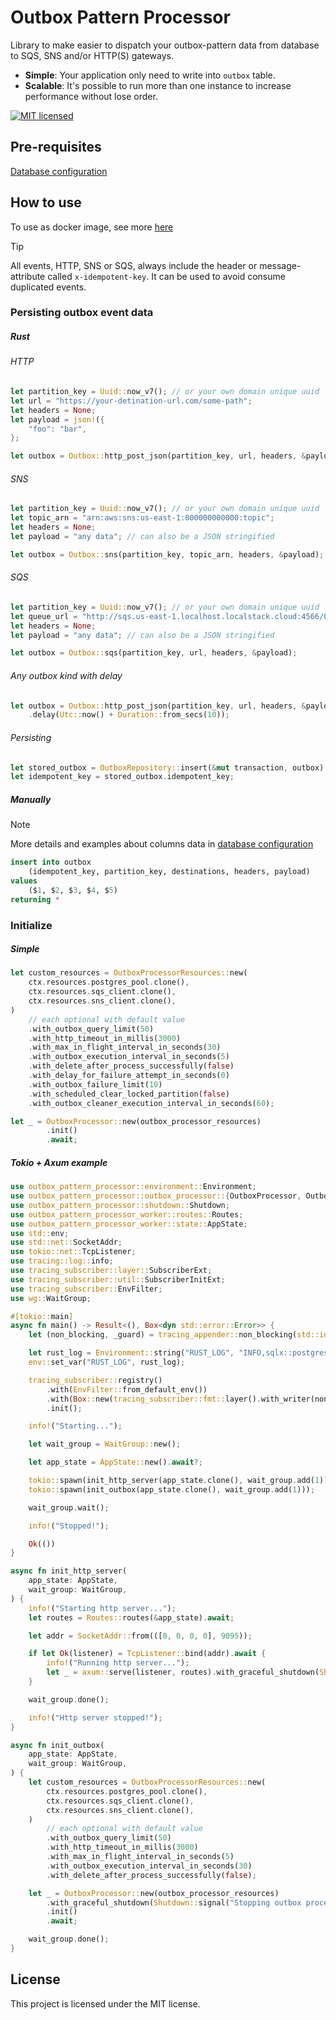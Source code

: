 # Outbox Pattern Processor

Library to make easier to dispatch your outbox-pattern data from database to SQS, SNS and/or HTTP(S) gateways.

* **Simple**: Your application only need to write into `outbox` table.
* **Scalable**: It's possible to run more than one instance to increase performance without lose order.

[![MIT licensed][mit-badge]][mit-url]

[mit-badge]: https://img.shields.io/badge/license-MIT-blue.svg
[mit-url]: https://github.com/deroldo/outbox-pattern-processor/blob/main/LICENSE

## Pre-requisites

[Database configuration](./database/README.md)

## How to use

To use as docker image, see more [here](../worker/README.md)

> [!TIP]
> All events, HTTP, SNS or SQS, always include the header or message-attribute called `x-idempotent-key`.
> It can be used to avoid consume duplicated events.

### Persisting outbox event data

##### Rust

###### HTTP
```rust
let partition_key = Uuid::now_v7(); // or your own domain unique uuid
let url = "https://your-detination-url.com/some-path";
let headers = None;
let payload = json!({
    "foo": "bar",
};

let outbox = Outbox::http_post_json(partition_key, url, headers, &payload); // can also choose for post, put or patch
```

###### SNS
```rust
let partition_key = Uuid::now_v7(); // or your own domain unique uuid
let topic_arn = "arn:aws:sns:us-east-1:000000000000:topic";
let headers = None;
let payload = "any data"; // can also be a JSON stringified

let outbox = Outbox::sns(partition_key, topic_arn, headers, &payload);
```

###### SQS
```rust
let partition_key = Uuid::now_v7(); // or your own domain unique uuid
let queue_url = "http://sqs.us-east-1.localhost.localstack.cloud:4566/000000000000/queue";
let headers = None;
let payload = "any data"; // can also be a JSON stringified

let outbox = Outbox::sqs(partition_key, url, headers, &payload);
```

###### Any outbox kind with delay
```rust
let outbox = Outbox::http_post_json(partition_key, url, headers, &payload) // or any other, like sqs and sns
    .delay(Utc::now() + Duration::from_secs(10));
```

###### Persisting

```rust
let stored_outbox = OutboxRepository::insert(&mut transaction, outbox).await?;
let idempotent_key = stored_outbox.idempotent_key;
```

##### Manually

> [!NOTE]  
> More details and examples about columns data in [database configuration](../database/README.md)

```sql
insert into outbox
    (idempotent_key, partition_key, destinations, headers, payload)
values
    ($1, $2, $3, $4, $5)
returning *
```

### Initialize

##### Simple
```rust
let custom_resources = OutboxProcessorResources::new(
    ctx.resources.postgres_pool.clone(),
    ctx.resources.sqs_client.clone(),
    ctx.resources.sns_client.clone(),
)
    // each optional with default value
    .with_outbox_query_limit(50)
    .with_http_timeout_in_millis(3000)
    .with_max_in_flight_interval_in_seconds(30)
    .with_outbox_execution_interval_in_seconds(5)
    .with_delete_after_process_successfully(false)
    .with_delay_for_failure_attempt_in_seconds(0)
    .with_outbox_failure_limit(10)
    .with_scheduled_clear_locked_partition(false)
    .with_outbox_cleaner_execution_interval_in_seconds(60);

let _ = OutboxProcessor::new(outbox_processor_resources)
        .init()
        .await;
```

##### Tokio + Axum example

```rust
use outbox_pattern_processor::environment::Environment;
use outbox_pattern_processor::outbox_processor::{OutboxProcessor, OutboxProcessorResources};
use outbox_pattern_processor::shutdown::Shutdown;
use outbox_pattern_processor_worker::routes::Routes;
use outbox_pattern_processor_worker::state::AppState;
use std::env;
use std::net::SocketAddr;
use tokio::net::TcpListener;
use tracing::log::info;
use tracing_subscriber::layer::SubscriberExt;
use tracing_subscriber::util::SubscriberInitExt;
use tracing_subscriber::EnvFilter;
use wg::WaitGroup;

#[tokio::main]
async fn main() -> Result<(), Box<dyn std::error::Error>> {
    let (non_blocking, _guard) = tracing_appender::non_blocking(std::io::stdout());

    let rust_log = Environment::string("RUST_LOG", "INFO,sqlx::postgres::notice=WARN,sqlx::query=WARN");
    env::set_var("RUST_LOG", rust_log);

    tracing_subscriber::registry()
        .with(EnvFilter::from_default_env())
        .with(Box::new(tracing_subscriber::fmt::layer().with_writer(non_blocking)))
        .init();

    info!("Starting...");

    let wait_group = WaitGroup::new();

    let app_state = AppState::new().await?;

    tokio::spawn(init_http_server(app_state.clone(), wait_group.add(1)));
    tokio::spawn(init_outbox(app_state.clone(), wait_group.add(1)));

    wait_group.wait();

    info!("Stopped!");

    Ok(())
}

async fn init_http_server(
    app_state: AppState,
    wait_group: WaitGroup,
) {
    info!("Starting http server...");
    let routes = Routes::routes(&app_state).await;

    let addr = SocketAddr::from(([0, 0, 0, 0], 9095));

    if let Ok(listener) = TcpListener::bind(addr).await {
        info!("Running http server...");
        let _ = axum::serve(listener, routes).with_graceful_shutdown(Shutdown::signal("Stopping http server...")).await;
    }

    wait_group.done();

    info!("Http server stopped!");
}

async fn init_outbox(
    app_state: AppState,
    wait_group: WaitGroup,
) {
    let custom_resources = OutboxProcessorResources::new(
        ctx.resources.postgres_pool.clone(),
        ctx.resources.sqs_client.clone(),
        ctx.resources.sns_client.clone(),
    )
        // each optional with default value
        .with_outbox_query_limit(50)
        .with_http_timeout_in_millis(3000)
        .with_max_in_flight_interval_in_seconds(5)
        .with_outbox_execution_interval_in_seconds(30)
        .with_delete_after_process_successfully(false);

    let _ = OutboxProcessor::new(outbox_processor_resources)
        .with_graceful_shutdown(Shutdown::signal("Stopping outbox processor..."))
        .init()
        .await;

    wait_group.done();
}

```

## License
This project is licensed under the MIT license.